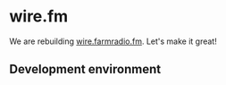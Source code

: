 # wire.fm

We are rebuilding [wire.farmradio.fm](http://wire.farmradio.fm). Let's make it great!

## Development environment
